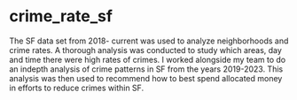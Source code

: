 # crime_rate_sf
The SF data set from 2018- current was used to analyze neighborhoods and crime rates. A thorough analysis was conducted to study which areas, day and time there were high rates of crimes. I worked alongside my team to do an indepth analysis of crime patterns in SF from the years 2019-2023. This analysis was then used to recommend how to best spend allocated money in efforts to reduce crimes within SF. 
